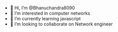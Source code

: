 - 👋 Hi, I’m @Bhanuchandra8090
- 👀 I’m interested in  computer networks 
- 🌱 I’m currently learning javascript 
- 💞️ I’m looking to collaborate on Network engineer 

  

<!---
Bhanuchandra8090/Bhanuchandra8090 is a ✨ special ✨ repository because its `README.md` (this file) appears on your GitHub profile.
You can click the Preview link to take a look at your changes.
--->
